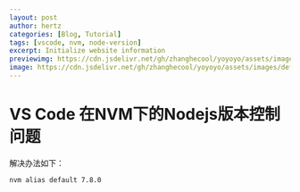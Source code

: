 ```yaml
---
layout: post
author: hertz
categories: [Blog, Tutorial]
tags: [vscode, nvm, node-version]
excerpt: Initialize website information
previewimg: https://cdn.jsdelivr.net/gh/zhanghecool/yoyoyo/assets/images/default.jpg
image: https://cdn.jsdelivr.net/gh/zhanghecool/yoyoyo/assets/images/default.jpg
---
```

# VS Code 在NVM下的Nodejs版本控制问题
解决办法如下：  
```bash
nvm alias default 7.8.0
```